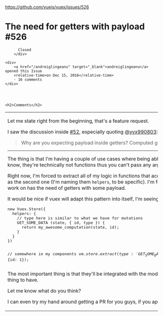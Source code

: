 <a href="https://github.com/vuejs/vuex/issues/526">https://github.com/vuejs/vuex/issues/526</a><div id="articleHeader"><h1>              The need for getters with payload            #526    </h1></div>


  <div>
    <div>
        <div>
          
          Closed
        </div>
    
    <div>
        <a href="/andreiglingeanu" target="_blank">andreiglingeanu</a>  opened this Issue
        <relative-time>on Dec 15, 2016</relative-time>
        · 16 comments
    </div>
  



    <h2>Comments</h2>
    
      

      

        

          
            





            
  

    



    
      
<table>
  <tbody>
    <tr>
      <td>
          <p>Let me state right from the beginning, that's a feature request.</p>
<p>I saw the discussion inside <a href="https://github.com/vuejs/vuex/issues/52" target="_blank">#52</a>, especially quoting <a href="https://github.com/yyx990803" target="_blank">@yyx990803</a>:</p>
<blockquote>
<p>Why are you expecting payload inside getters? Computed getters do not take any arguments.</p>
</blockquote>
<hr />
<p>The thing is that I'm having a couple of use cases where being able to pass <em>payload</em> to getters would be <em>very</em> handy. I know, they're technically not functions thus you can't pass any arguments to them.</p>
<p>Right now, I'm forced to extract all of my logic in functions that accept current state as the first argument and payload as the second one (I'm naming them <code>helpers</code>, to be specific). I'm forced to do this often, practically every app I used to work on has the need of getters with some payload.</p>
<p>It would be nice if vuex will adapt this pattern into itself, I'm seeing its usage as follows:</p>
<div><pre>new Vuex.Store({
  helpers: {
    // type here is similar to what we have for mutations
    GET_SOME_DATA (state, { id, type }) {
      return my_awesome_computation(state, id);
    }
  }
})

// somewhere in my components
vm.$store.extract({type: 'GET_SOME_DATA', id: 1});
// or
vm.$store.extract('GET_SOME_DATA', {id: 1});
</pre></div>
<p>The most important thing is that they'll be integrated with the modules system vuex has, and that's most convenient thing to have.</p>
<p>Let me know what do you think?</p>
<p>I can even try my hand around getting a PR for you guys, if you approve my idea.</p>
      </td>
    </tr>
  </tbody>
</table>


        



    